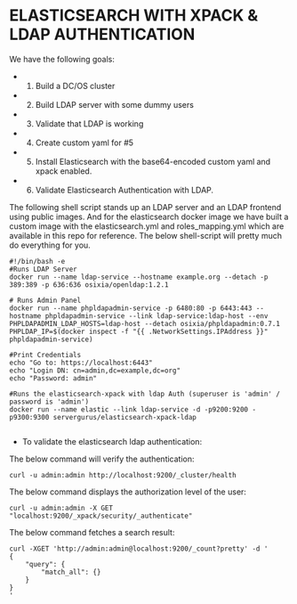 # ELASTICSEARCH WITH XPACK & LDAP AUTHENTICATION


We have the following goals:

- 1. Build a DC/OS cluster
- 2. Build LDAP server with some dummy users 
- 3. Validate that LDAP is working
- 4. Create custom yaml for #5
- 5. Install Elasticsearch with the base64-encoded custom yaml and xpack enabled.
- 6. Validate Elasticsearch Authentication with LDAP.


The following shell script stands up an LDAP server and an LDAP frontend using public images. And for the elasticsearch docker image we have built a custom image with the elasticsearch.yml and roles_mapping.yml which are available in this repo for reference. The below shell-script will pretty much do everything for you.

```
#!/bin/bash -e
#Runs LDAP Server 
docker run --name ldap-service --hostname example.org --detach -p 389:389 -p 636:636 osixia/openldap:1.2.1

# Runs Admin Panel
docker run --name phpldapadmin-service -p 6480:80 -p 6443:443 --hostname phpldapadmin-service --link ldap-service:ldap-host --env PHPLDAPADMIN_LDAP_HOSTS=ldap-host --detach osixia/phpldapadmin:0.7.1
PHPLDAP_IP=$(docker inspect -f "{{ .NetworkSettings.IPAddress }}" phpldapadmin-service)

#Print Credentials
echo "Go to: https://localhost:6443"
echo "Login DN: cn=admin,dc=example,dc=org"
echo "Password: admin"

#Runs the elasticsearch-xpack with ldap Auth (superuser is 'admin' / password is 'admin')
docker run --name elastic --link ldap-service -d -p9200:9200 -p9300:9300 servergurus/elasticsearch-xpack-ldap


```

- To validate the elasticsearch ldap authentication:

The below command will verify the authentication:

```
curl -u admin:admin http://localhost:9200/_cluster/health
```

The below command displays the authorization level of the user:
```
curl -u admin:admin -X GET "localhost:9200/_xpack/security/_authenticate"
```

The below command fetches a search result:
```
curl -XGET 'http://admin:admin@localhost:9200/_count?pretty' -d '
{
    "query": {
        "match_all": {}
    }
}
'
```
